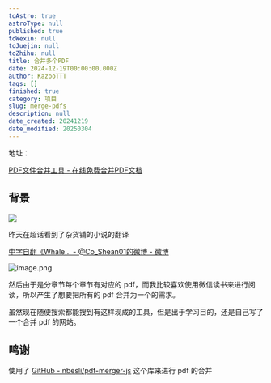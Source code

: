 ```yaml
---
toAstro: true
astroType: null
published: true
toWexin: null
toJuejin: null
toZhihu: null
title: 合并多个PDF
date: 2024-12-19T00:00:00.000Z
author: KazooTTT
tags: []
finished: true
category: 项目
slug: merge-pdfs
description: null
date_created: 20241219
date_modified: 20250304
---
```


地址：

[PDF文件合并工具 - 在线免费合并PDF文档](<https://pdf.kazoottt.top/>)

## 背景

<img src="https://pictures.kazoottt.top/2024/12/20241219-451b26c6ab1c95bfe072e356579ce4af.png"/>

昨天在超话看到了杂货铺的小说的翻译

[中字自翻《Whale... - @Co_Shean01的微博 - 微博](<https://weibo.com/6515676456/P4RZHdySF#comment>)

![image.png](<https://pictures.kazoottt.top/2024/12/20241219-e086ea78a460bd093313ad11e4c223ba.png>)

然后由于是分章节每个章节有对应的 pdf，而我比较喜欢使用微信读书来进行阅读，所以产生了想要把所有的 pdf 合并为一个的需求。

虽然现在随便搜索都能搜到有这样现成的工具，但是出于学习目的，还是自己写了一个合并 pdf 的网站。

## 鸣谢

使用了 [GitHub - nbesli/pdf-merger-js](<https://github.com/nbesli/pdf-merger-js>) 这个库来进行 pdf 的合并
